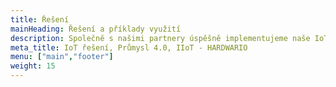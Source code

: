 ```yaml
---
title: Řešení
mainHeading: Řešení a příklady využití
description: Společně s našimi partnery úspěšně implementujeme naše IoT zařízení v projektech digitalizace průmyslu, zemědělství, retailu, zdravotnictví nebo vzdělávání.
meta_title: IoT řešení, Průmysl 4.0, IIoT - HARDWARIO
menu: ["main","footer"]
weight: 15
---
```


